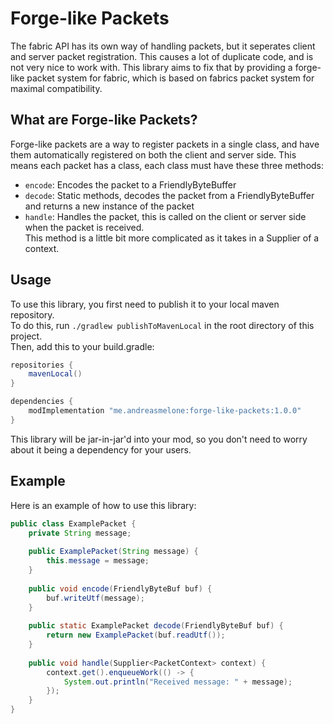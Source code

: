 # Forge-like Packets
The fabric API has its own way of handling packets, but it seperates client and server packet registration.
This causes a lot of duplicate code, and is not very nice to work with. 
This library aims to fix that by providing a forge-like packet system for fabric, which is based on fabrics packet system for maximal compatibility.

## What are Forge-like Packets?
Forge-like packets are a way to register packets in a single class, and have them automatically registered on both the client and server side.
This means each packet has a class, each class must have these three methods:
- `encode`: Encodes the packet to a FriendlyByteBuffer
- `decode`: Static methods, decodes the packet from a FriendlyByteBuffer and returns a new instance of the packet
- `handle`: Handles the packet, this is called on the client or server side when the packet is received. <br>
This method is a little bit more complicated as it takes in a Supplier of a context.

## Usage
To use this library, you first need to publish it to your local maven repository. <br>
To do this, run `./gradlew publishToMavenLocal` in the root directory of this project. <br>
Then, add this to your build.gradle:
```gradle
repositories {
    mavenLocal()
}

dependencies {
    modImplementation "me.andreasmelone:forge-like-packets:1.0.0"
}
```

This library will be jar-in-jar'd into your mod, so you don't need to worry about it being a dependency for your users.

## Example
Here is an example of how to use this library:
```java
public class ExamplePacket {
    private String message;
    
    public ExamplePacket(String message) {
        this.message = message;
    }
    
    public void encode(FriendlyByteBuf buf) {
        buf.writeUtf(message);
    }
    
    public static ExamplePacket decode(FriendlyByteBuf buf) {
        return new ExamplePacket(buf.readUtf());
    }
    
    public void handle(Supplier<PacketContext> context) {
        context.get().enqueueWork(() -> {
            System.out.println("Received message: " + message);
        });
    }
}
